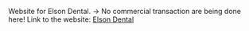 Website for Elson Dental.
-> No commercial transaction are being done here!
Link to the website: [Elson Dental](https://elsondental.ca)
